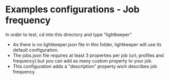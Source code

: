 # Examples configurations - Job frequency

In order to test, cd into this directory and type "lightkeeper"

- As there is no lightkeeper.json file in this folder, lightkeeper will use its default configuration.
- The jobs.json file requires at least 3 properties per job (url, profiles and frequency) but you can add as many custom property to your job.
- This configuration adds a "description" property wich describes job frequency.
